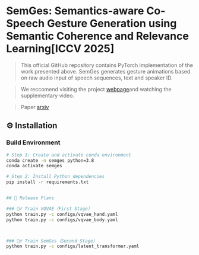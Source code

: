 # SemGes: Semantics-aware Co-Speech Gesture Generation using Semantic Coherence and Relevance Learning[ICCV 2025]
> 
> This official GitHub repository contains PyTorch implementation of the work presented above. 
> SemGes generates gesture animations based on raw audio input of speech sequences, text and speaker ID.

> We reccomend visiting the project [webpage]( https://semgesture.github.io/.)and watching the supplementary video.

> Paper [arxiv](https://www.arxiv.org/abs/2507.19359)

## ⚙️ Installation

### Build Environment

```bash
# Step 1: Create and activate conda environment
conda create -n semges python=3.8
conda activate semges

# Step 2: Install Python dependencies
pip install -r requirements.txt


## 🧾 Release Plans

### 🏋️‍♂️ Train VQVAE（First Stage）
python train.py -c configs/vqvae_hand.yaml
python train.py -c configs/vqvae_body.yaml



### 🏋️‍♂️ Train SemGes（Second Stage）
python train.py -c configs/latent_transformer.yaml
